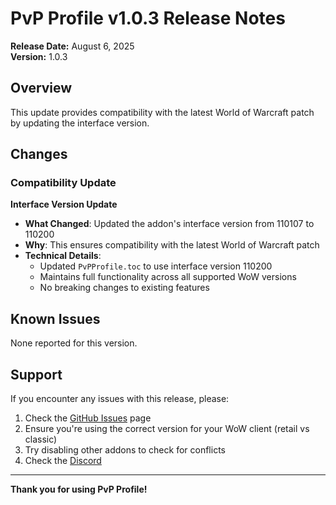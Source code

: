 # PvP Profile v1.0.3 Release Notes

**Release Date:** August 6, 2025  
**Version:** 1.0.3

## Overview

This update provides compatibility with the latest World of Warcraft patch by updating the interface version.

## Changes

### Compatibility Update

**Interface Version Update**
- **What Changed**: Updated the addon's interface version from 110107 to 110200
- **Why**: This ensures compatibility with the latest World of Warcraft patch
- **Technical Details**: 
  - Updated `PvPProfile.toc` to use interface version 110200
  - Maintains full functionality across all supported WoW versions
  - No breaking changes to existing features

## Known Issues

None reported for this version.

## Support

If you encounter any issues with this release, please:
1. Check the [GitHub Issues](https://github.com/Kirom/PvP-Profile/issues) page
2. Ensure you're using the correct version for your WoW client (retail vs classic)
3. Try disabling other addons to check for conflicts
4. Check the [Discord](https://discord.gg/5sMTavfNsE)

---

**Thank you for using PvP Profile!** 